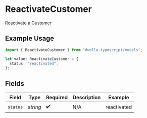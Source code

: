 # ReactivateCustomer

Reactivate a Customer

## Example Usage

```typescript
import { ReactivateCustomer } from "dwolla-typescript/models";

let value: ReactivateCustomer = {
  status: "reactivated",
};
```

## Fields

| Field              | Type               | Required           | Description        | Example            |
| ------------------ | ------------------ | ------------------ | ------------------ | ------------------ |
| `status`           | *string*           | :heavy_check_mark: | N/A                | reactivated        |